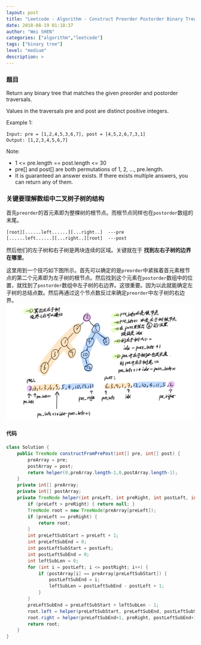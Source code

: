 ```yaml
---
layout: post
title: "Leetcode - Algorithm - Construct Preorder Postorder Binary Tree "
date: 2018-08-19 01:18:37
author: "Wei SHEN"
categories: ["algorithm","leetcode"]
tags: ["binary tree"]
level: "medium"
description: >
---
```


### 题目
Return any binary tree that matches the given preorder and postorder traversals.

Values in the traversals pre and post are distinct positive integers.


Example 1:
```
Input: pre = [1,2,4,5,3,6,7], post = [4,5,2,6,7,3,1]
Output: [1,2,3,4,5,6,7]
```

Note:
* 1 <= pre.length == post.length <= 30
* pre[] and post[] are both permutations of 1, 2, ..., pre.length.
* It is guaranteed an answer exists. If there exists multiple answers, you can return any of them.

### 关键要理解数组中二叉树子树的结构
首先`preorder`的首元素即为整棵树的根节点。而根节点同样也在`postorder`数组的末尾。
```
[root][......left......][...right..]  ---pre
[......left......][...right..][root]  ---post
```
然后他们的左子树和右子树是两块连续的区域。关键就在于 **找到左右子树的边界在哪里**。

这里用到一个技巧如下图所示。首先可以确定的是`preorder`中紧挨着首元素根节点的第二个元素即为左子树的根节点。然后找到这个元素在`postorder`数组中的位置，就找到了`postorder`数组中左子树的右边界。这很重要。因为以此就能确定左子树的总结点数。然后再通过这个节点数反过来确定`preorder`中左子树的右边界。
![construct-preorder-postorder-binary-tree-a](/images/leetcode/construct-preorder-postorder-binary-tree-a.png)

#### 代码
```java
class Solution {
    public TreeNode constructFromPrePost(int[] pre, int[] post) {
        preArray = pre;
        postArray = post;
        return helper(0,preArray.length-1,0,postArray.length-1);
    }
    private int[] preArray;
    private int[] postArray;
    private TreeNode helper(int preLeft, int preRight, int postLeft, int postRight) {
        if (preLeft > preRight) { return null; }
        TreeNode root = new TreeNode(preArray[preLeft]);     
        if (preLeft == preRight) {
            return root;   
        }
        int preLeftSubStart = preLeft + 1;                             
        int preLeftSubEnd = 0;                             
        int postLeftSubStart = postLeft;
        int postLeftSubEnd = 0;                             
        int leftSubLen = 0;                             
        for (int i = postLeft; i <= postRight; i++) {
            if (postArray[i] == preArray[preLeftSubStart]) {
                postLeftSubEnd = i;
                leftSubLen = postLeftSubEnd - postLeft + 1;
            }                            
        }
        preLeftSubEnd = preLeftSubStart + leftSubLen - 1;                             
        root.left = helper(preLeftSubStart, preLeftSubEnd, postLeftSubStart, postLeftSubEnd);                             
        root.right = helper(preLeftSubEnd+1, preRight, postLeftSubEnd+1, postRight-1);                            
        return root;
    }
}
```
